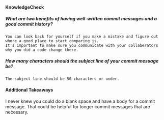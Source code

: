 #### KnowledgeCheck

  #####  What are two benefits of having well-written commit messages and a good commit history?
    You can look back for yourself if you make a mistake and figure out where a good place to start comparing is.  
    It's important to make sure you communicate with your collaberators why you did a code change there.

  #####  How many characters should the subject line of your commit message be?
    The subject line should be 50 characters or under.

#### Additional Takeaways
  I never knew you could do a blank space and have a body for a commit message. That could be helpful for longer commit messages that are necessary. 